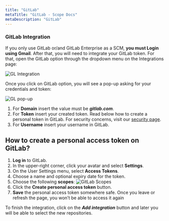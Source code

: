 ```yaml
---
title: "GitLab"
metaTitle: "GitLab - Scope Docs"
metaDescription: "GitLab"
---
```


### GitLab Integration

If you only use GitLab or/and GitLab Enterprise as a SCM, **you must Login using Gmail**. After that, you will need to integrate your GitLab token. For that, open the GitLab option through the dropdown menu on the Integrations page:

![GL Integration](https://user-images.githubusercontent.com/48650098/79743945-cfa51880-8305-11ea-8843-8c1af22d5b7d.png)

Once you click on GitLab option, you will see a pop-up asking for your credentials and token:

![GL pop-up](https://user-images.githubusercontent.com/48650098/79744469-acc73400-8306-11ea-98dc-256da261a559.png)

1. For **Domain** insert the value must be ***gitlab.com***.
2. For **Token** insert your created token. Read below how to create a personal token in GitLab. For security concerns, visit our [security page](https://docs.scope.ink/introduction/7-security "security page").
3. For **Username** insert your username in GitLab.

## How to create a personal access token on GitLab?

1. **Log in** to GitLab.
2. In the upper-right corner, click your avatar and select **Settings**.
3. On the User Settings menu, select **Access Tokens**.
4. Choose a name and optional expiry date for the token.
5. Choose the following **scopes**:
![GitLab Scopes](https://user-images.githubusercontent.com/48650098/81071792-7cc28800-8ee5-11ea-8a01-6a713a616a2c.png)
6. Click the **Create personal access token** button.
7. **Save** the personal access token somewhere safe. Once you leave or refresh the page, you won’t be able to access it again

To finish the integration, click on the ***Add integration*** button and later you will be able to select the new repositories.